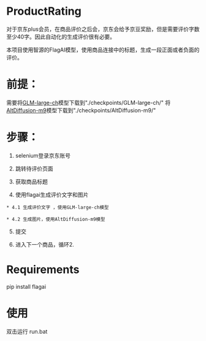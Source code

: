 # ProductRating

对于京东plus会员，在商品评价之后会，京东会给予京豆奖励，但是需要评价字数至少40字。因此自动化的生成评价很有必要。

本项目使用智源的FlagAI模型，使用商品连接中的标题，生成一段正面或者负面的评价。

# 前提：
需要将<a href="https://model.baai.ac.cn/model-detail/100003">GLM-large-ch</a>模型下载到"./checkpoints/GLM-large-ch/"
将<a href="https://model.baai.ac.cn/model-detail/100078">AltDiffusion-m9</a>模型下载到"./checkpoints/AltDiffusion-m9/"

# 步骤：

  1. selenium登录京东账号 

  2. 跳转待评价页面 

  3. 获取商品标题 

  4. 使用flagai生成评价文字和图片 
  
    * 4.1 生成评价文字 ，使用GLM-large-ch模型
    
    * 4.2 生成图片，使用AltDiffusion-m9模型
    
  5. 提交 

  6. 进入下一个商品，循环2.


# Requirements 

pip install flagai

# 使用
双击运行 run.bat
